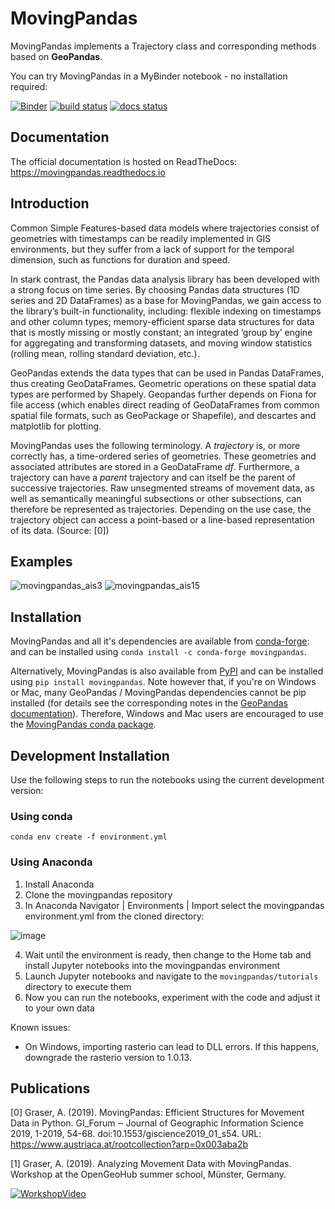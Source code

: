 # MovingPandas

MovingPandas implements a Trajectory class and corresponding methods based on **GeoPandas**.

You can try MovingPandas in a MyBinder notebook - no installation required: 

[![Binder](https://mybinder.org/badge_logo.svg)](https://mybinder.org/v2/gh/anitagraser/movingpandas/binder-tag)
[![build status](https://travis-ci.com/anitagraser/movingpandas.svg?branch=master)](https://travis-ci.com/anitagraser/movingpandas)
[![docs status](https://readthedocs.org/projects/movingpandas/badge/?version=latest)](https://movingpandas.readthedocs.io/en/latest/)

## Documentation

The official documentation is hosted on ReadTheDocs: https://movingpandas.readthedocs.io

## Introduction 

Common Simple Features-based data models where trajectories consist of geometries with timestamps can be readily implemented in GIS environments, but they suffer from a lack of support for the temporal dimension, such as functions for duration and speed.

In stark contrast, the Pandas data analysis library has been developed with a strong focus on time series. By choosing Pandas data structures (1D series and 2D DataFrames) as a base for MovingPandas, we gain access to the library’s built-in functionality, including: flexible indexing on timestamps and other column types; memory-efficient sparse data structures for data that is mostly missing or mostly constant; an integrated ‘group by’ engine for aggregating and transforming datasets, and moving window statistics (rolling mean, rolling standard deviation, etc.).

GeoPandas extends the data types that can be used in Pandas DataFrames, thus creating GeoDataFrames. Geometric operations on these spatial data types are performed by Shapely. Geopandas further depends on Fiona for file access (which enables direct reading of GeoDataFrames from common spatial file formats, such as GeoPackage or Shapefile), and descartes and matplotlib for plotting.

MovingPandas uses the following terminology. A *trajectory* is, or more correctly has, a time-ordered series of geometries. These
geometries and associated attributes are stored in a GeoDataFrame *df*. Furthermore, a trajectory can have a *parent* trajectory and can itself be the parent of successive trajectories. Raw unsegmented streams of movement data, as well as semantically meaningful subsections or other subsections, can therefore be represented as trajectories. Depending on the use case, the trajectory object can access a point-based or a line-based representation of its data. (Source: [0])

## Examples

![movingpandas_ais3](https://user-images.githubusercontent.com/590385/73123652-4eeab080-3f92-11ea-9fb3-15afafcdb33f.PNG)
![movingpandas_ais15](https://user-images.githubusercontent.com/590385/73123664-5ad67280-3f92-11ea-8b42-02a0135f0f5c.PNG)

## Installation

MovingPandas and all it's dependencies are available from [conda-forge](https://anaconda.org/conda-forge/movingpandas): and can be installed using `conda install -c conda-forge movingpandas`.

Alternatively, MovingPandas is also available from [PyPI](https://pypi.org/project/movingpandas/) and can be installed using `pip install movingpandas`.
Note however that, if you're on Windows or Mac, many GeoPandas / MovingPandas dependencies cannot be pip installed 
(for details see the corresponding notes in the [GeoPandas documentation](https://geopandas.readthedocs.io/en/latest/install.html#installing-with-pip)).
Therefore, Windows and Mac users are encouraged to use the [MovingPandas conda package](https://anaconda.org/conda-forge/movingpandas).

## Development Installation 

Use the following steps to run the notebooks using the current development version:

### Using conda

`conda env create -f environment.yml`

### Using Anaconda

1. Install Anaconda
2. Clone the movingpandas repository
3. In Anaconda Navigator | Environments | Import select the movingpandas environment.yml from the cloned directory:

![image](https://user-images.githubusercontent.com/590385/62143367-2db14c00-b2f0-11e9-8cb9-fb7993b7f62e.png)

4. Wait until the environment is ready, then change to the Home tab and install Jupyter notebooks into the movingpandas environment
5. Launch Jupyter notebooks and navigate to the `movingpandas/tutorials` directory to execute them
6. Now you can run the notebooks, experiment with the code and adjust it to your own data

Known issues:

* On Windows, importing rasterio can lead to DLL errors. If this happens, downgrade the rasterio version to 1.0.13.

## Publications

[0] Graser, A. (2019). MovingPandas: Efficient Structures for Movement Data in Python. GI_Forum ‒ Journal of Geographic Information Science 2019, 1-2019, 54-68. doi:10.1553/giscience2019_01_s54. URL: https://www.austriaca.at/rootcollection?arp=0x003aba2b

[1] Graser, A. (2019). Analyzing Movement Data with MovingPandas. Workshop at the OpenGeoHub summer school, Münster, Germany.

[![WorkshopVideo](https://user-images.githubusercontent.com/590385/67161044-f08cb100-f356-11e9-8799-f972175ec7f4.png)](http://www.youtube.com/watch?v=qeLQfnpJV1g "Anita Graser: Analyzing movement data")

